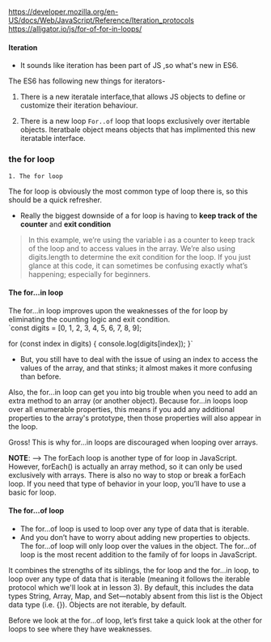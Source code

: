 https://developer.mozilla.org/en-US/docs/Web/JavaScript/Reference/Iteration_protocols
https://alligator.io/js/for-of-for-in-loops/

#### Iteration  
 - It sounds like iteration has been part of JS ,so what's new in ES6.
 
 The ES6 has following new things for iterators-
 1) There is a new iteratale interface,that allows JS objects to define or customize their iteration behaviour.  
 2. There is a new loop `For..of` loop that loops exclusively over itertable objects.
    Iteratbale object means objects that has implimented this new iteratable interface.
    
   ### the for loop 
    1. The for loop
The for loop is obviously the most common type of loop there is, so this should be a quick refresher.
- Really the biggest downside of a for loop is having to **keep track of the counter** and **exit condition**

> In this example, we’re using the variable i as a counter to keep track of the loop and to access values in the array. We’re also using digits.length to determine the exit condition for the loop.
If you just glance at this code, it can sometimes be confusing exactly what’s happening; especially for beginners.


#### The for...in loop  
The for...in loop improves upon the weaknesses of the for loop by eliminating the counting logic and exit condition.  
`const digits = [0, 1, 2, 3, 4, 5, 6, 7, 8, 9];

for (const index in digits) {
  console.log(digits[index]);
}`

- But, you still have to deal with the issue of using an index to access the values of the array, and that stinks; it almost makes it more confusing than before.

Also, the for...in loop can get you into big trouble when you need to add an extra method to an array (or another object). Because for...in loops loop over all enumerable properties, 
this means if you add any additional properties to the array's prototype, then those properties will also appear in the loop.

Gross! This is why for...in loops are discouraged when looping over arrays.

**NOTE**: --> The forEach loop is another type of for loop in JavaScript. However, forEach() is actually an array method, so it can only be used exclusively with arrays. There is also no way to stop or break a forEach loop.
If you need that type of behavior in your loop, you’ll have to use a basic for loop.


#### The for...of loop  
- The for...of loop is used to loop over any type of data that is iterable.  
- And you don’t have to worry about adding new properties to objects. The for...of loop will only loop over the values in the object.
The for...of loop is the most recent addition to the family of for loops in JavaScript.

It combines the strengths of its siblings, the for loop and the for...in loop, to loop over any type of data that is iterable (meaning it follows the iterable protocol which we'll look at in lesson 3). By default, this includes the data types String, Array, Map, and Set—notably absent from this list is the Object data type (i.e. {}). Objects are not iterable, by default.

Before we look at the for...of loop, let’s first take a quick look at the other for loops to see where they have weaknesses.

